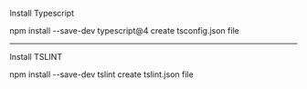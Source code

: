 Install Typescript

npm install --save-dev typescript@4
create tsconfig.json file 

-------

Install TSLINT

npm install --save-dev tslint
create tslint.json file